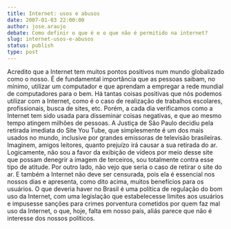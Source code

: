 ```yaml
---
title: Internet: usos e abusos
date: 2007-01-03 22:00:00
author: jose.araujo
debate: Como definir o que é e o que não é permitido na internet?
slug: internet-usos-e-abusos
status: publish 
type: post
---
```


Acredito que a Internet tem muitos pontos positivos num mundo globalizado como o nosso. É de fundamental importância que as pessoas saibam, no mínimo, utilizar um computador e que aprendam a empregar a rede mundial de computadores para o bem. Há tantas coisas positivas que nós podemos utilizar com a Internet, como é o caso de realização de trabalhos escolares, profissionais, busca de sites, etc. Porém, a cada dia verificamos como a Internet tem sido usada para disseminar coisas negativas, e que ao mesmo tempo atingem milhões de pessoas. A Justiça de São Paulo decidiu pela retirada imediata do Site You Tube, que simplesmente é um dos mais usados no mundo, inclusive por grandes emissoras de televisão brasileiras. Imaginem, amigos leitores, quanto prejuízo irá causar a sua retirada do ar. Logicamente, não sou a favor da exibição de vídeos por meio desse site que possam denegrir a imagem de terceiros, sou totalmente contra esse tipo de atitude. Por outro lado, não vejo que seria o caso de retirar o site do ar. E também a Internet não deve ser censurada, pois ela é essencial nos nossos dias e apresenta, como dito acima, muitos benefícios para os usuários. O que deveria haver no Brasil é uma política de regulação do bom uso da Internet, com uma legislação que estabelecesse limites aos usuários e impusesse sanções para crimes porventura cometidos por quem faz mal uso da Internet, o que, hoje, falta em nosso país, aliás parece que não é interesse dos nossos políticos.
